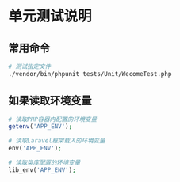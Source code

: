 # 单元测试说明

## 常用命令
```bash
# 测试指定文件
./vendor/bin/phpunit tests/Unit/WecomeTest.php
```

## 如果读取环境变量
```php
# 读取PHP容器内配置的环境变量
getenv('APP_ENV');

# 读取Laravel框架载入的环境变量
env('APP_ENV');

# 读取类库配置的环境变量
lib_env('APP_ENV');
```